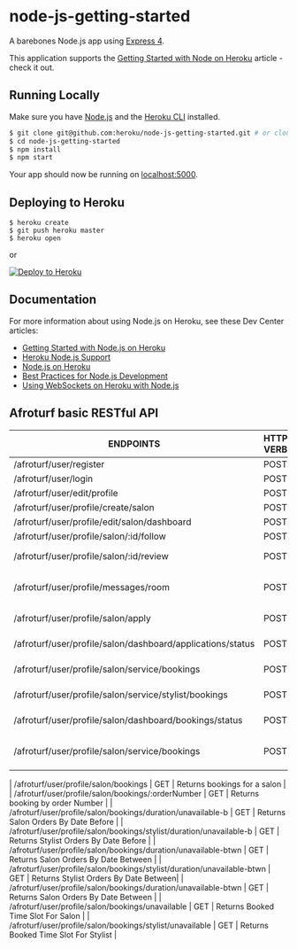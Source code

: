 # node-js-getting-started

A barebones Node.js app using [Express 4](http://expressjs.com/).

This application supports the [Getting Started with Node on Heroku](https://devcenter.heroku.com/articles/getting-started-with-nodejs) article - check it out.

## Running Locally

Make sure you have [Node.js](http://nodejs.org/) and the [Heroku CLI](https://cli.heroku.com/) installed.

```sh
$ git clone git@github.com:heroku/node-js-getting-started.git # or clone your own fork
$ cd node-js-getting-started
$ npm install
$ npm start
```

Your app should now be running on [localhost:5000](http://localhost:5000/).

## Deploying to Heroku

```
$ heroku create
$ git push heroku master
$ heroku open
```
or

[![Deploy to Heroku](https://www.herokucdn.com/deploy/button.png)](https://heroku.com/deploy)

## Documentation

For more information about using Node.js on Heroku, see these Dev Center articles:

- [Getting Started with Node.js on Heroku](https://devcenter.heroku.com/articles/getting-started-with-nodejs)
- [Heroku Node.js Support](https://devcenter.heroku.com/articles/nodejs-support)
- [Node.js on Heroku](https://devcenter.heroku.com/categories/nodejs)
- [Best Practices for Node.js Development](https://devcenter.heroku.com/articles/node-best-practices)
- [Using WebSockets on Heroku with Node.js](https://devcenter.heroku.com/articles/node-websockets)

## Afroturf basic RESTful API


| ENDPOINTS                                                                  | HTTP VERB       | ACTION                               |
| ---------------------------------------------------------------------------| --------------- | ------------------------------------ |
| /afroturf/user/register                                                    | POST            | registers user                       |
| /afroturf/user/login                                                       | POST            | login user                           |
| /afroturf/user/edit/profile                                                | POST            | edit a user                          |
| /afroturf/user/profile/create/salon                                        | POST            | create salon                         |
| /afroturf/user/profile/edit/salon/dashboard                                | POST            | edit salon details                   |
| /afroturf/user/profile/salon/:id/follow                                    | POST            | follow salon                         |
| /afroturf/user/profile/salon/:id/review                                    | POST            | write a review stylist/salon         |
| /afroturf/user/profile/messages/room                                       | POST            | send a message to user/stylist/salon |
| /afroturf/user/profile/salon/apply                                         | POST            | apply to a salon as stylist          |
| /afroturf/user/profile/salon/dashboard/applications/status                 | POST            | accept stylist request               |
| /afroturf/user/profile/salon/service/bookings                              | POST            | book a service in a salon            |
| /afroturf/user/profile/salon/service/stylist/bookings                      | POST            | book a service by a stylist          |
| /afroturf/user/profile/salon/dashboard/bookings/status                     | POST            | book a service in a salon            |
| /afroturf/user/profile/salon/service/bookings                              | POST            | accept booking from stylist/salon    |

| /afroturf/user/profile/salon/bookings                                      | GET             | Returns bookings for a salon          |
| /afroturf/user/profile/salon/bookings/:orderNumber                         | GET             | Returns booking by order Number       |
| /afroturf/user/profile/salon/bookings/duration/unavailable-b               | GET             | Returns Salon Orders By Date Before   |
| /afroturf/user/profile/salon/bookings/stylist/duration/unavailable-b       | GET             | Returns Stylist Orders By Date Before |
| /afroturf/user/profile/salon/bookings/duration/unavailable-btwn            | GET             | Returns Salon Orders By Date Between  |
| /afroturf/user/profile/salon/bookings/stylist/duration/unavailable-btwn    | GET             | Returns Stylist Orders By Date Between|
| /afroturf/user/profile/salon/bookings/duration/unavailable-btwn            | GET             | Returns Salon Orders By Date Between  |
| /afroturf/user/profile/salon/bookings/unavailable                          | GET             | Returns Booked Time Slot For Salon    |
| /afroturf/user/profile/salon/bookings/stylist/unavailable                  | GET             | Returns Booked Time Slot For Stylist  |
